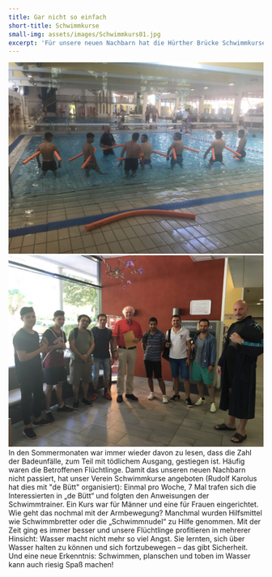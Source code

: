 ```yaml
---
title: Gar nicht so einfach
short-title: Schwimmkurse
small-img: assets/images/Schwimmkurs01.jpg
excerpt: 'Für unsere neuen Nachbarn hat die Hürther Brücke Schwimmkurse organisiert. Für ihre Sicherheit - und Schwimmen macht ja auch Spaß!'
---
```



![](/uploads/versions/schwimmkurs02---x----1024-768x---.jpg) ![](/uploads/versions/schwimmkurs01---x----1024-768x---.jpg) In den Sommermonaten war immer wieder davon zu lesen, dass die Zahl der Badeunf&auml;lle, zum Teil mit t&ouml;dlichem Ausgang, gestiegen ist. H&auml;ufig waren die Betroffenen Fl&uuml;chtlinge. Damit das unseren neuen Nachbarn nicht passiert, hat unser Verein Schwimmkurse angeboten (Rudolf Karolus hat dies mit "de B&uuml;tt" organisiert): Einmal pro Woche, 7 Mal trafen sich die Interessierten in „de B&uuml;tt“ und folgten den Anweisungen der Schwimmtrainer. Ein Kurs war f&uuml;r M&auml;nner und eine f&uuml;r Frauen eingerichtet. Wie geht das nochmal mit der Armbewegung? Manchmal wurden Hilfsmittel wie Schwimmbretter oder die „Schwimmnudel“ zu Hilfe genommen. Mit der Zeit ging es immer besser und unsere Fl&uuml;chtlinge profitieren in mehrerer Hinsicht: Wasser macht nicht mehr so viel Angst. Sie lernten, sich &uuml;ber Wasser halten zu k&ouml;nnen und sich fortzubewegen – das gibt Sicherheit. Und eine neue Erkenntnis: Schwimmen, planschen und toben im Wasser kann auch riesig Spa&szlig; machen!